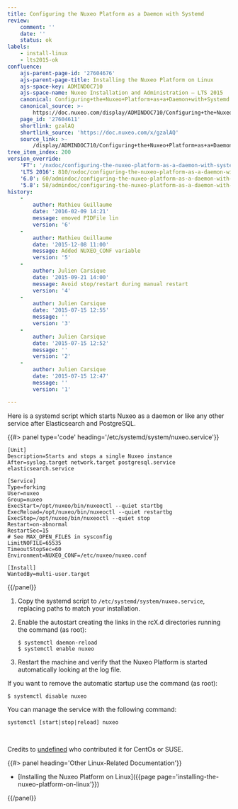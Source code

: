 ```yaml
---
title: Configuring the Nuxeo Platform as a Daemon with Systemd
review:
    comment: ''
    date: ''
    status: ok
labels:
    - install-linux
    - lts2015-ok
confluence:
    ajs-parent-page-id: '27604676'
    ajs-parent-page-title: Installing the Nuxeo Platform on Linux
    ajs-space-key: ADMINDOC710
    ajs-space-name: Nuxeo Installation and Administration — LTS 2015
    canonical: Configuring+the+Nuxeo+Platform+as+a+Daemon+with+Systemd
    canonical_source: >-
        https://doc.nuxeo.com/display/ADMINDOC710/Configuring+the+Nuxeo+Platform+as+a+Daemon+with+Systemd
    page_id: '27604611'
    shortlink: gzalAQ
    shortlink_source: 'https://doc.nuxeo.com/x/gzalAQ'
    source_link: >-
        /display/ADMINDOC710/Configuring+the+Nuxeo+Platform+as+a+Daemon+with+Systemd
tree_item_index: 200
version_override:
    'FT': '/nxdoc/configuring-the-nuxeo-platform-as-a-daemon-with-systemd'
    'LTS 2016': 810/nxdoc/configuring-the-nuxeo-platform-as-a-daemon-with-systemd
    '6.0': 60/admindoc/configuring-the-nuxeo-platform-as-a-daemon-with-systemd
    '5.8': 58/admindoc/configuring-the-nuxeo-platform-as-a-daemon-with-systemd
history:
    -
        author: Mathieu Guillaume
        date: '2016-02-09 14:21'
        message: emoved PIDFile lin
        version: '6'
    -
        author: Mathieu Guillaume
        date: '2015-12-08 11:00'
        message: Added NUXEO_CONF variable
        version: '5'
    -
        author: Julien Carsique
        date: '2015-09-21 14:00'
        message: Avoid stop/restart during manual restart
        version: '4'
    -
        author: Julien Carsique
        date: '2015-07-15 12:55'
        message: ''
        version: '3'
    -
        author: Julien Carsique
        date: '2015-07-15 12:52'
        message: ''
        version: '2'
    -
        author: Julien Carsique
        date: '2015-07-15 12:47'
        message: ''
        version: '1'

---
```

Here is a systemd script which starts Nuxeo as a daemon or like any other service after Elasticsearch and PostgreSQL.

{{#> panel type='code' heading='/etc/systemd/system/nuxeo.service'}}

```
[Unit]
Description=Starts and stops a single Nuxeo instance
After=syslog.target network.target postgresql.service elasticsearch.service

[Service]
Type=forking
User=nuxeo
Group=nuxeo
ExecStart=/opt/nuxeo/bin/nuxeoctl --quiet startbg
ExecReload=/opt/nuxeo/bin/nuxeoctl --quiet restartbg
ExecStop=/opt/nuxeo/bin/nuxeoctl --quiet stop
Restart=on-abnormal
RestartSec=15
# See MAX_OPEN_FILES in sysconfig
LimitNOFILE=65535
TimeoutStopSec=60
Environment=NUXEO_CONF=/etc/nuxeo/nuxeo.conf

[Install]
WantedBy=multi-user.target

```

{{/panel}}

1.  Copy the&nbsp;systemd script to `/etc/systemd/system/nuxeo.service`, replacing paths to match your installation.
2.  Enable the autostart creating the links in the rcX.d directories running the command (as root):

    ```
    $ systemctl daemon-reload
    $ systemctl enable nuxeo

    ```

3.  Restart the machine and verify that the Nuxeo Platform is started automatically looking at the log file.

If you want to remove the automatic startup use the command (as root):

```
$ systemctl disable nuxeo

```

You can manage the service with the following command:

```
systemctl [start|stop|reload] nuxeo

```

&nbsp;

Credits to [undefined]() who contributed it for CentOs or SUSE.

<div class="row" data-equalizer data-equalize-on="medium"><div class="column medium-6">{{#> panel heading='Other Linux-Related Documentation'}}

*   [Installing the Nuxeo Platform on Linux]({{page page='installing-the-nuxeo-platform-on-linux'}})

{{/panel}}</div><div class="column medium-6">

&nbsp;

</div></div>
